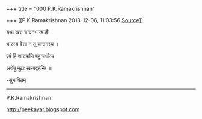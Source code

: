 +++
title = "000 P.K.Ramakrishnan"

+++
[[P.K.Ramakrishnan	2013-12-06, 11:03:56 [Source](https://groups.google.com/g/samskrita/c/WSJxocBkrBk)]]



यथा खरः चन्दनभारवाही

भारस्य वेत्ता न तु चन्दनस्य ।

एवं हि शास्त्राणि बहून्यधीत्य

अर्थेषु मूढाः खरवद्वहन्ति ॥

  

-सुभाषितम्



-----------------------------------  
P.K.Ramakrishnan

  
<http://peekayar.blogspot.com>

